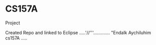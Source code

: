 # CS157A
Project

Created Repo and linked to Eclipse .....'//'''.............
"Endalk Aychiluhim cs157A .....